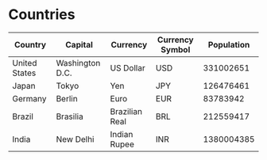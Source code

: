 # Countries
| Country      | Capital      | Currency      | Currency Symbol      | Population      |    
| ------------- | ------------- | ------------- | ------------- | ------------- |
| United States | Washington D.C. | US Dollar | USD | 331002651 |
| Japan | Tokyo | Yen | JPY |  126476461 |
| Germany | Berlin | Euro | EUR | 83783942 |
| Brazil | Brasilia | Brazilian Real | BRL | 212559417 |
| India | New Delhi | Indian Rupee | INR | 1380004385 |
